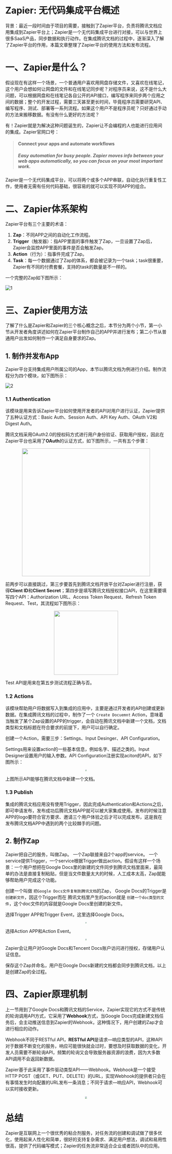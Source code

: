 # Zapier: 无代码集成平台概述

背景：最近一段时间由于项目的需要，接触到了Zapier平台，负责将腾讯文档应用集成到Zapier平台上；Zapier是一个无代码集成平台进行对接，可以与世界上很多SaaS产品，同步数据和执行动作。在集成腾讯文档的过程中，逐渐深入了解了Zapier平台的作用，本篇文章整理了Zapier平台的使用方法和发布流程。

# 一、Zapier是什么？

假设现在有这样一个场景，一个普通用户喜欢用网盘存储文件，又喜欢在线笔记，这个用户会想如何让网盘的文件和在线笔记同步呢？对程序员来说，这不是什么大问题，可以根据网盘和在线笔记各自公开的API接口，编写程序来同步两个应用之间的数据；整个的开发过程，需要三天甚至更长时间，毕竟程序员需要研究API、编写程序、测试、部署等一系列流程。如果这个用户不是程序员呢？只好通过手动的方法来搬移数据。有没有什么更好的方法呢？

有！Zapier就是为解决这种问题诞生的，Zapier让不会编程的人也能进行应用间的集成。Zapier官网口号：

> #### Connect your apps and automate workflows
>
> ##### Easy automation for busy people. Zapier moves info between your web apps automatically, so you can focus on your most important work.

Zapier是一个无代码集成平台，可以将两个或多个APP串联，自动化执行重复性工作，使用者无需有任何代码基础，很容易的就可以实现不同APP的组合。

# 二、Zapier体系架构

 Zapier平台有三个主要的术语：

1. **Zap**：不同APP之间的自动化工作流程。
2. **Trigger**（触发器）：指APP里面的事件触发了Zap，一旦设置了Zap后，Zapier会监控APP里面的事件是否会触发Zap。
3. **Action**（行为）：指事件完成了Zap。
4. **Task**：每一个数据通过了Zap的体系，都会被记录为一个task；task很重要，Zapier有不同的付费套餐，支持的task的数量是不一样的。

一个完整的Zap如下图所示：

![1](../../images/zapier/1.png)

# 三、Zapier使用方法

了解了什么是Zapier和Zapier的三个核心概念之后，本节分为两个小节，第一小节从开发者角度讲述如何在Zapier平台制作自己的APP并进行发布；第二小节从普通用户出发如何制作一个满足自身要求的Zap。

## 1. 制作并发布App

Zapier平台支持集成用户所属公司的App，本节以腾讯文档为例进行介绍。制作流程分为四个模块，如下图所示：

![2](../../images/zapier/2.png)

### 1.1 Authentication

该模块是用来告诉Zapier平台如何使用开发者的API对用户进行认证，Zapier提供了五种认证方式：Basic Auth、Session Auth、API Key Auth、OAuth V2和Digest Auth。

腾讯文档采用OAuth2.0的授权码方式进行用户身份验证、获取用户授权，因此在Zapier平台也采用了**OAuth**的认证方式，如下图所示，一共有五个步骤：

<div align=center>
<img src="../../images/zapier/3.png" width="400px">
</div>

前两步可以直接跳过，第三步要首先到腾讯文档开放平台对Zapier进行注册，获得**Client ID**和**Client Secret**；第四步是填写腾讯文档授权接口API，在这里需要填写四个API：Authorization URL、Access Token Request、Refresh Token Request、Test，其流程如下图所示：

<div align=center>
<img src="../../images/zapier/4.png" width="200px">
</div>

Test API是用来在第五步测试流程正确与否。

### 1.2 Actions

该模块帮助用户将数据写入到集成的应用中，主要是通过开发者的API创建或更新数据。在集成腾讯文档的过程中，制作了一个 `Create Docuemnt` Action，意味着当触发了某个Zap设置的APP的trigger，会自动在腾讯文档中新建一个文档，文档类型和文档标题在符合要求的前提下，用户可以自行确定。

创建一个Action，需要三步：Settings、Input Desinger、API Configuration。

Settings用来设置action的一些基本信息，例如名字、描述之类的。Input Designer设置用户的输入参数。API Configuration注册实现aciton的API，如下图所示：

<div style="text-align: center">
<img src="../../images/zapier/5.png" style="zoom:30%" />
</div>

上图所示API能够在腾讯文档中新建一个文档。

### 1.3 Publish

集成的腾讯文档应用没有使用Trigger，因此完成Authentication和Actions之后，即可申请发布，发布成功后腾讯文档APP就可以被大家集成使用。发布的时候注意APP的logo要符合官方要求、邀请三个用户体验之后才可以完成发布，这是我在发布腾讯文档APP中遇到的两个比较棘手的问题。

## 2. 制作Zap

Zapier把自己的服务，叫做Zap。 一个Zap联接来自2个app的service。 一个service提供Trigger，一个service根据Trigger做出action。假设有这样一个场景：一个用户想把在Google Docs里的新建的文件同步到腾讯文档里面来，最简单的办法是直接复制粘贴，但是当文件数量太大的时候，人工成本太高，Zap就能够帮助用户完成这个功能。

创建一个叫做 `把Google Docs文件复制到腾讯文档`的Zap， Google Docs的Trigger是 `创建新文件`，因这个Trigger而在 腾讯文档里产生的action就是 `创建一个doc类型的文件`，这个doc文件的内容就是Google Docs里创建的新文件。

选择Trigger APP和Trigger Event，这里选择Google Docs。

<div style="text-align: center">
<img src="../../images/zapier/6.png" style="zoom:30%" />
</div>

选择Action APP和Action Event。

<div style="text-align: center">
<img src="../../images/zapier/7.png" style="zoom:30%" />
</div>

Zapier会让用户对Google Docs和Tencent Docs账户访问进行授权，存储用户认证信息。

保存这个Zap并命名，用户在Google Docs新建的文档都会同步到腾讯文档，以上是创建Zap的全过程。

# 四、Zapier原理机制

上一节用到了Google Docs和腾讯文档的Service，Zapier实现它的方式不是传统的轮询调用API方式，它采用了**Webhook**方式，当Google Docs完成新建文档任务后，会主动推送信息到Zapier的Webhook，这种情况下，用户创建的Zap才会进行相应的动作。

Webhook不同于RESTful API，**RESTful API**是请求—响应类型的API，这种API对于数据不断变化的服务，响应可能很快就会过时，要想及时获取数据的变化，开发人员需要不断轮询API，频繁的轮询又会导致服务器资源的浪费，因为大多数API调用不会返回新数据。

Zapier基于此采用了事件驱动类型API——Webhook。Webhook是一个接受HTTP POST（或GET、PUT、DELETE）的URL，实现Webhook的提供者只会在有事情发生时向配置的URL发布一条消息；不同于请求—响应API，Webhook可以实时接收更新。

<div style="text-align: center">
<img src="../../images/zapier/8.png" style="zoom:40%" />
</div>

# 总结

Zapier是互联网上一个很优秀的粘合剂服务，对任务流的创建和调试做了很多优化，使用起来人性化和简单，很好的支持复杂需求、满足用户想法，调试和易用性很高，提供了代码编写模式；Zapier的任务流非常适合企业或者团队中的应用。

